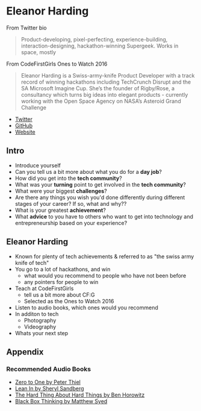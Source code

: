 # Eleanor Harding

From Twitter bio
> Product-developing, pixel-perfecting, experience-building, interaction-designing, hackathon-winning Supergeek. Works in space, mostly

From CodeFirstGirls Ones to Watch 2016
> Eleanor Harding is a Swiss-army-knife Product Developer with a track record of winning hackathons including TechCrunch Disrupt and the SA Microsoft Imagine Cup. She’s the founder of Rigby/Rose, a consultancy which turns big ideas into elegant products - currently working with the Open Space Agency on NASA’s Asteroid Grand Challenge

* [Twitter](https://twitter.com/tweetanor)
* [GitHub](https://github.com/eleanorharding)
* [Website](http://eleanorharding.info)

## Intro

* Introduce yourself
* Can you tell us a bit more about what you do for a **day job**?
* How did you get into the **tech community**?
* What was your **turning** point to get involved in the **tech community**?
* What were your biggest **challenges**?
* Are there any things you wish you'd done differently during different stages of your career? If so, what and why??
* What is your greatest **achievement**?
* What **advice** to you have to others who want to get into technology and entrepreneurship based on your experience?

## Eleanor Harding

* Known for plenty of tech achievements & referred to as "the swiss army knife of tech"
* You go to a lot of hackathons, and win
    * what would you recommend to people who have not been before
    * any pointers for people to win
* Teach at CodeFirstGirls
    * tell us a bit more about CF:G
    * Selected as the Ones to Watch 2016
* Listen to audio books, which ones would you recommend
* In additon to tech
    * Photography
    * Videography
* Whats your next step

## Appendix

### Recommended Audio Books

* [Zero to One by Peter Thiel](http://www.audible.co.uk/pd/Business/Zero-to-One-Audiobook/B00XLWQV6Q/ref=a_search_c4_1_1_srTtl?qid=1461403315&sr=1-1)
* [Lean In by Sheryl Sandberg](http://www.audible.co.uk/pd/Business/Lean-In-Audiobook/B0141KMP1Q/ref=a_search_c4_1_1_srTtl?qid=1461403518&sr=1-1)
* [The Hard Thing About Hard Things by Ben Horowitz](http://www.audible.co.uk/pd/Business/The-Hard-Thing-About-Hard-Things-Audiobook/B00I0AJ8AA/ref=a_search_c4_1_1_srTtl?qid=1461403446&sr=1-1)
* [Black Box Thinking by Matthew Syed](http://www.audible.co.uk/pd/Business/Black-Box-Thinking-Audiobook/B00WKKAGZ2/ref=a_search_c4_1_1_srTtl?qid=1461404297&sr=1-1)
